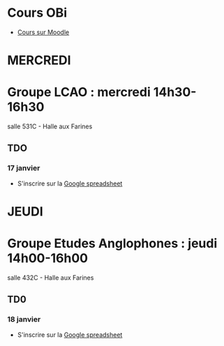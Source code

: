 # Cours OBi 

- [Cours sur Moodle](https://moodlesupd.script.univ-paris-diderot.fr/course/view.php?id=10115)  

# **MERCREDI**  
# Groupe LCAO : mercredi 14h30-16h30  
salle 531C - Halle aux Farines

## TDO  
### 17 janvier 

- S'inscrire sur la [Google spreadsheet](https://goo.gl/BiyVmh)  

# **JEUDI**  
# Groupe Etudes Anglophones : jeudi 14h00-16h00  
salle 432C - Halle aux Farines  

## TD0  
### 18 janvier  

- S'inscrire sur la [Google spreadsheet](https://goo.gl/h1SvhX)  
